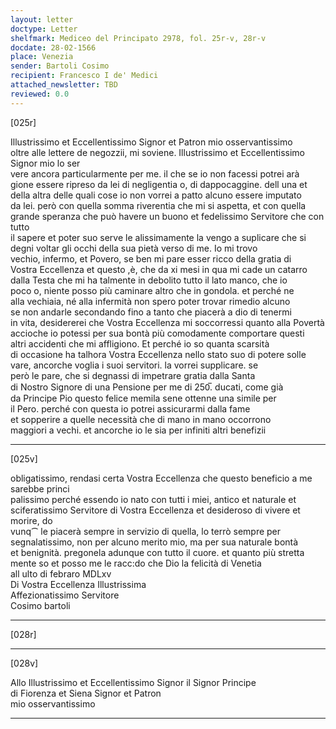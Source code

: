 ```yaml
---
layout: letter
doctype: Letter
shelfmark: Mediceo del Principato 2978, fol. 25r-v, 28r-v
docdate: 28-02-1566
place: Venezia
sender: Bartoli Cosimo
recipient: Francesco I de' Medici
attached_newsletter: TBD
reviewed: 0.0
---
```


[025r]  
  
  
Illustrissimo et Eccellentissimo Signor et Patron mio osservantissimo  
oltre alle lettere de negozzii, mi soviene. Illustrissimo et Eccellentissimo Signor mio lo ser  
vere ancora particularmente per me. il che se io non facessi potrei arà  
gione essere ripreso da lei di negligentia o, di dappocaggine. dell una et  
della altra delle quali cose io non vorrei a patto alcuno essere imputato  
da lei. però con quella somma riverentia che mi si aspetta, et con quella  
grande speranza che può havere un buono et fedelissimo Servitore che con tutto  
il sapere et poter suo serve le alissimamente la vengo a suplicare che si  
degni voltar gli occhi della sua pietà verso di me. Io mi trovo  
vechio, infermo, et Povero, se ben mi pare esser ricco della gratia di  
Vostra Eccellenza et questo ,è, che da xi mesi in qua mi cade un catarro  
dalla Testa che mi ha talmente in debolito tutto il lato manco, che io  
poco o, niente posso più caminare altro che in gondola. et perché ne  
alla vechiaia, né alla infermità non spero poter trovar rimedio alcuno  
se non andarle secondando fino a tanto che piacerà a dio di tenermi  
in vita, desidererei che Vostra Eccellenza mi soccorressi quanto alla Povertà  
accioche io potessi per sua bontà più comodamente comportare questi  
altri accidenti che mi affligiono. Et perché io so quanta scarsità  
di occasione ha talhora Vostra Eccellenza nello stato suo di potere solle  
vare, ancorche voglia i suoi servitori. la vorrei supplicare. se  
però le pare, che si degnassi di impetrare gratia dalla Santa  
di Nostro Signore di una Pensione per me di 250̅. ducati, come già  
da Principe Pio questo felice memila sene ottenne una simile per  
il Pero. perché con questa io potrei assicurarmi dalla fame  
et sopperire a quelle necessità che di mano in mano occorrono  
maggiori a vechi. et ancorche io le sia per infiniti altri benefizii  
  
---  

[025v]  
  
  
obligatissimo, rendasi certa Vostra Eccellenza che questo beneficio a me sarebbe princi  
palissimo perché essendo io nato con tutti i miei, antico et naturale et  
sciferatissimo Servitore di Vostra Eccellenza et desideroso di vivere et morire, do  
vunq⁀ le piacerà sempre in servizio di quella, lo terrò sempre per  
segnalatissimo, non per alcuno merito mio, ma per sua naturale bontà  
et benignità. pregonela adunque con tutto il cuore. et quanto più stretta  
mente so et posso me le racc:do che Dio la felicità di Venetia  
all ulto di febraro MDLxv  
Di Vostra Eccellenza Illustrissima  
Affezionatissimo Servitore  
Cosimo bartoli  
  
---  

[028r]  
  
  
  
---  

[028v]  
  
  
Allo Illustrissimo et Eccellentissimo Signor il Signor Principe  
di Fiorenza et Siena Signor et Patron  
mio osservantissimo  
  
---  

